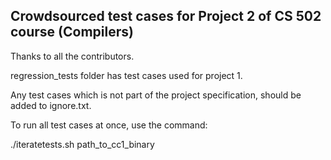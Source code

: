 ## Crowdsourced test cases for Project 2 of CS 502 course (Compilers)

Thanks to all the contributors.

regression_tests folder has test cases used for project 1.

Any test cases which is not part of the project specification, should be added to ignore.txt.

To run all test cases at once, use the command:

./iteratetests.sh path_to_cc1_binary
